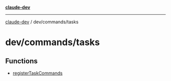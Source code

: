[**claude-dev**](../../../README.md)

***

[claude-dev](../../../README.md) / dev/commands/tasks

# dev/commands/tasks

## Functions

- [registerTaskCommands](functions/registerTaskCommands.md)
